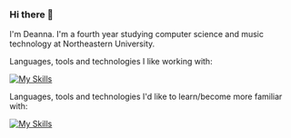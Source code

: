 ### Hi there 👋

I'm Deanna. I'm a fourth year studying computer science and music technology at Northeastern University.

<!--You can find all of my computer science projects here. I've worked on back end, front end, and data science projects.-->

Languages, tools and technologies I like working with:

[![My Skills](https://skillicons.dev/icons?i=java,py,js,vue,tailwind,nodejs,docker,linux,mysql)](https://skillicons.dev)

Languages, tools and technologies I'd like to learn/become more familiar with:

[![My Skills](https://skillicons.dev/icons?i=raspberrypi,kotlin)](https://skillicons.dev)

<!--
## Current Projects
  - Polishing up my personal website
  - Discogra.py

## Planned projects
  - Something with Raspberry Pi
-->
